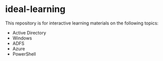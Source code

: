 # ideal-learning

This repository is for interactive learning materials on the following topics:

- Active Directory
- Windows
- ADFS
- Azure
- PowerShell
